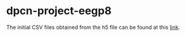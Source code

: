 # dpcn-project-eegp8

The initial CSV files obtained from the h5 file can be found at this [link](https://iiitaphyd-my.sharepoint.com/:f:/g/personal/saurav_chhatani_students_iiit_ac_in/EpiWAgTI5OhIoaH06ajf1FYBQFX0D8ownmp1DQAm67uFVg?e=sglisa).

